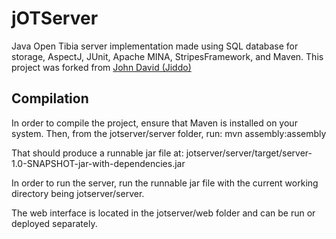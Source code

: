 jOTServer
=========

Java Open Tibia server implementation made using SQL database for storage, AspectJ, JUnit, Apache MINA, StripesFramework, and Maven. This project was forked from [John David (Jiddo)](http://www.jiddo.net/index.php/projects/tool-library-projects/79-jotserver)

## Compilation ##

In order to compile the project, ensure that Maven is installed on your system. 
Then, from the jotserver/server folder, run:
mvn assembly:assembly

That should produce a runnable jar file at:
jotserver/server/target/server-1.0-SNAPSHOT-jar-with-dependencies.jar

In order to run the server, run the runnable jar file with the current working
directory being jotserver/server. 

The web interface is located in the jotserver/web folder and can be run or 
deployed separately. 

